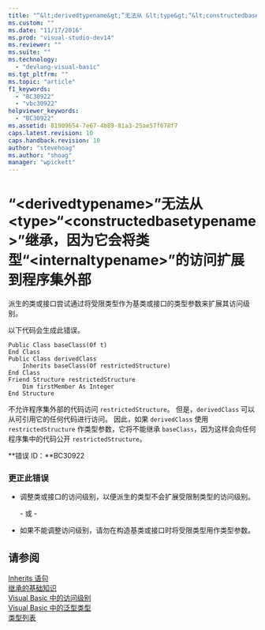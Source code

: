 ```yaml
---
title: "“&lt;derivedtypename&gt;”无法从 &lt;type&gt;“&lt;constructedbasetypename&gt;”继承，因为它会将类型“&lt;internaltypename&gt;”的访问扩展到程序集外部 | Microsoft Docs"
ms.custom: ""
ms.date: "11/17/2016"
ms.prod: "visual-studio-dev14"
ms.reviewer: ""
ms.suite: ""
ms.technology: 
  - "devlang-visual-basic"
ms.tgt_pltfrm: ""
ms.topic: "article"
f1_keywords: 
  - "BC30922"
  - "vbc30922"
helpviewer_keywords: 
  - "BC30922"
ms.assetid: 81909654-7e67-4b89-81a3-25ae57f678f7
caps.latest.revision: 10
caps.handback.revision: 10
author: "stevehoag"
ms.author: "shoag"
manager: "wpickett"
---
```

# “&lt;derivedtypename&gt;”无法从 &lt;type&gt;“&lt;constructedbasetypename&gt;”继承，因为它会将类型“&lt;internaltypename&gt;”的访问扩展到程序集外部
派生的类或接口尝试通过将受限类型作为基类或接口的类型参数来扩展其访问级别。  
  
 以下代码会生成此错误。  
  
```  
Public Class baseClass(Of t)  
End Class  
Public Class derivedClass  
    Inherits baseClass(Of restrictedStructure)  
End Class  
Friend Structure restrictedStructure  
    Dim firstMember As Integer  
End Structure  
```  
  
 不允许程序集外部的代码访问 `restrictedStructure`。 但是，`derivedClass` 可以从可引用它的任何代码进行访问。 因此，如果 `derivedClass` 使用 `restrictedStructure` 作类型参数，它将不能继承 `baseClass`，因为这样会向任何程序集中的代码公开 `restrictedStructure`。  
  
 **错误 ID：**BC30922  
  
### 更正此错误  
  
-   调整类或接口的访问级别，以便派生的类型不会扩展受限制类型的访问级别。  
  
     \- 或 \-  
  
-   如果不能调整访问级别，请勿在构造基类或接口时将受限类型用作类型参数。  
  
## 请参阅  
 [Inherits 语句](/dotnet/visual-basic/language-reference/statements/inherits-statement)   
 [继承的基础知识](/dotnet/visual-basic/programming-guide/language-features/objects-and-classes/inheritance-basics)   
 [Visual Basic 中的访问级别](/dotnet/visual-basic/programming-guide/language-features/declared-elements/access-levels)   
 [Visual Basic 中的泛型类型](/dotnet/visual-basic/programming-guide/language-features/data-types/generic-types)   
 [类型列表](/dotnet/visual-basic/language-reference/statements/type-list)